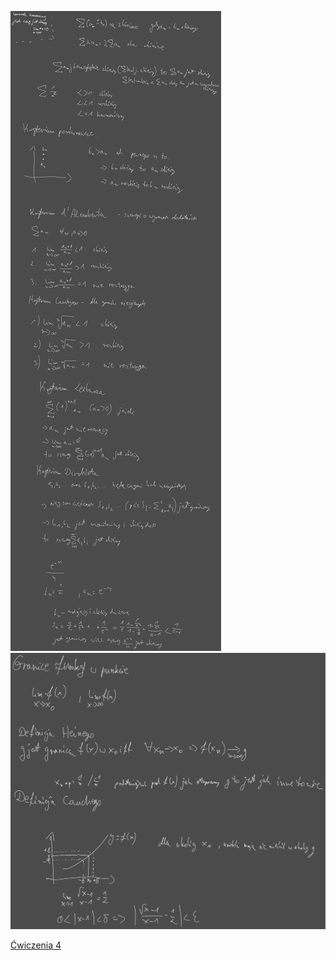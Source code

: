 ![Drawing 2022-11-04 11.16.50.excalidraw.svg](Notatki/Semestr%201/Analiza%20matematyczna%201.2A/Wyk%C5%82ady/Wyk%C5%82ad%204/Drawing%202022-11-04%2011.16.50.excalidraw.svg)
![Drawing 2022-11-04 12.38.30.excalidraw.svg](Notatki/Semestr%201/Analiza%20matematyczna%201.2A/Wyk%C5%82ady/Wyk%C5%82ad%204/Drawing%202022-11-04%2012.38.30.excalidraw.svg)

[Ćwiczenia 4](Notatki/Semestr%201/Analiza%20matematyczna%201.2A/%C4%86wiczenia/%C4%86wiczenia%204/%C4%86wiczenia%204.md)